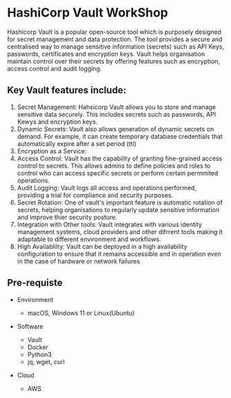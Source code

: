 # HashiCorp Vault WorkShop
Hashicorp Vault is a popular open-source tool which is purposely designed for secret management and data protection. The tool provides a secure and centralised way to manage sensitive information (secrets) such as API Keys, passwords, certificates and encryption keys. Vault helps organisation maintain control over their secrets by offering features such as encryption, access control and audit logging.

## Key Vault features include:
1. Secret Management: Hahsicorp Vault allows you to store and manage sensitive data securely. This includes secrets such as passwords, API Kewys and encryption keys.
2. Dynamic Secrets: Vault also allows generation of dynamic secrets on demand. For example, it can create temporary database credentials that automatically expire after a set period (ttl)
3. Encryption as a Service:
4. Access Control: Vault has the capability of granting fine-grained access control to secrets. This allows admins to define policies and roles to control who can access specific secrets or perform certain permmited operations.
5. Audit Logging: Vault logs all access and operations performed, providing a trial for compliance and security purposes.
6. Secret Rotation: One of vault's important feature is automatic rotation of secrets, helping organisations to regularly update sensitive information and improve thier security posture.
7. Integration with Other tools: Vault integrates with various identity management systems, cloud providers and other difrrent tools making it adaptable to different environment and workflows.
8. High Availablilty: Vault can be deployed in a high availability configuration to ensure that it remains accessible and in operation even in the case of hardware or network failures

## Pre-requiste
* Environment
    * macOS, Windows 11 or Linux(Ubuntu)

* Software 
    * Vault
    * Docker
    * Python3
    * jq, wget, curl 

* Cloud
    * AWS